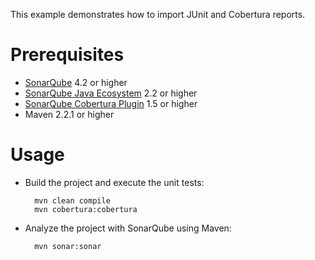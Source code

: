 This example demonstrates how to import JUnit and Cobertura reports.

Prerequisites
=============
* [SonarQube](http://www.sonarsource.org/downloads/) 4.2 or higher
* [SonarQube Java Ecosystem](http://docs.codehaus.org/x/tZC7DQ) 2.2 or higher
* [SonarQube Cobertura Plugin](http://docs.codehaus.org/x/fZS7DQ) 1.5 or higher
* Maven 2.2.1 or higher

Usage
=====
* Build the project and execute the unit tests:

        mvn clean compile
		mvn cobertura:cobertura

* Analyze the project with SonarQube using Maven:

        mvn sonar:sonar



